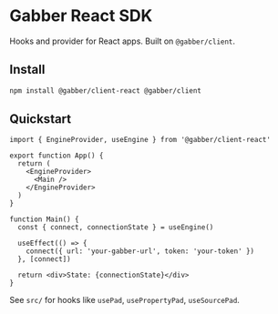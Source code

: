 # Gabber React SDK

Hooks and provider for React apps. Built on `@gabber/client`.

## Install

```bash
npm install @gabber/client-react @gabber/client
```

## Quickstart

```tsx
import { EngineProvider, useEngine } from '@gabber/client-react'

export function App() {
  return (
    <EngineProvider>
      <Main />
    </EngineProvider>
  )
}

function Main() {
  const { connect, connectionState } = useEngine()

  useEffect(() => {
    connect({ url: 'your-gabber-url', token: 'your-token' })
  }, [connect])

  return <div>State: {connectionState}</div>
}
```

See `src/` for hooks like `usePad`, `usePropertyPad`, `useSourcePad`.